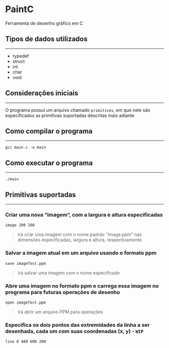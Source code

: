 # PaintC
Ferramenta de desenho gráfico em C

## Tipos de dados utilizados
***

 - typedef
 - struct
 - int
 - char
 - void

## Considerações iniciais
***

O programa possui um arquivo chamado `primitives`, em que nele são específicados as primitivas suportadas descritas mais adiante

## Como compilar o programa
***

```
gcc main.c -o main
```

## Como executar o programa
***

```
./main
```

## Primitivas suportadas
***

### Criar uma nova “imagem”, com a largura e altura especificadas
```
image 100 100
```
> Irá criar uma imagem com o nome padrão "image.ppm" nas dimensões especificadas, largura e altura, respectivamente

### Salvar a imagem atual em um arquivo usando o formato ppm
```
save imageTest.ppm
```
> Irá salvar uma imagem com o nome especificado

### Abre uma imagem no formato ppm e carrega essa imagem no programa para futuras operações de desenho
```
open imageTest.ppm
```
> Irá abrir um arquivo PPM para operações

### Especifica os dois pontos das extremidades da linha a ser desenhada, cada um com suas coordenadas (x, y) - `WIP`
```
line 0 400 600 200
```
